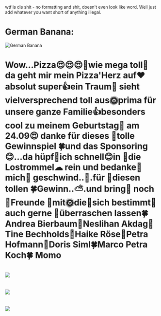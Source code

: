 wtf is dis shit - no formatting and shit, doesn't even look like word. Well just add whatever you want short of anything illegal.

# German Banana:

![German Banana](http://i.imgur.com/6SkTkEz.jpg)

# Wow...Pizza😍😍😍🌼wie mega toll🐞da geht mir mein Pizza'Herz auf❤ absolut super👍ein Traum🐞 sieht vielversprechend toll aus🌞prima für unsere ganze Familie👍besonders cool zu meinem Geburtstag🎁 am 24.09😍 danke für dieses 🌈tolle Gewinnspiel 🍀und das Sponsoring😊...da hüpf🐝ich schnell😊in 🌺die Lostrommel☁ rein und bedanke🐛 mich🌺 geschwind..🌻.für 🌷diesen tollen 🍀Gewinn..⛅.und bring🌿 noch 🌻Freunde 🌺mit🌞die🌿sich bestimmt🍁 auch gerne 🌸überraschen lassen🍀Andrea Bierbaum💐Neslihan Akdag🌼Tine Bechholds🐛Haike Röse🌺Petra Hofmann🌹Doris Siml🍀Marco Petra Koch🍀 Momo

# ![](https://i.imgur.com/eV53U7h.jpg)

# ![](https://i.imgur.com/IWnPo5g.png)

# ![](https://upload.wikimedia.org/wikipedia/commons/thumb/4/47/PNG_transparency_demonstration_1.png/280px-PNG_transparency_demonstration_1.png)
